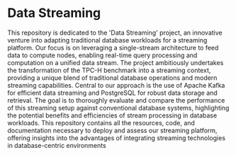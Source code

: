 # Data Streaming
This repository is dedicated to the 'Data Streaming' project, an innovative venture into adapting traditional database workloads for a streaming platform. Our focus is on leveraging a single-stream architecture to feed data to compute nodes, enabling real-time query processing and computation on a unified data stream. The project ambitiously undertakes the transformation of the TPC-H benchmark into a streaming context, providing a unique blend of traditional database operations and modern streaming capabilities. Central to our approach is the use of Apache Kafka for efficient data streaming and PostgreSQL for robust data storage and retrieval. The goal is to thoroughly evaluate and compare the performance of this streaming setup against conventional database systems, highlighting the potential benefits and efficiencies of stream processing in database workloads. This repository contains all the resources, code, and documentation necessary to deploy and assess our streaming platform, offering insights into the advantages of integrating streaming technologies in database-centric environments
